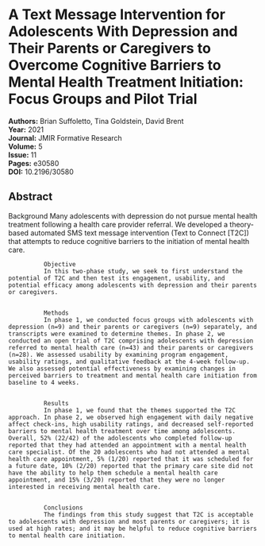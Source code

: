 # A Text Message Intervention for Adolescents With Depression and Their Parents or Caregivers to Overcome Cognitive Barriers to Mental Health Treatment Initiation: Focus Groups and Pilot Trial

**Authors:** Brian Suffoletto, Tina Goldstein, David Brent  
**Year:** 2021  
**Journal:** JMIR Formative Research  
**Volume:** 5  
**Issue:** 11  
**Pages:** e30580  
**DOI:** 10.2196/30580  

## Abstract
Background
              Many adolescents with depression do not pursue mental health treatment following a health care provider referral. We developed a theory-based automated SMS text message intervention (Text to Connect [T2C]) that attempts to reduce cognitive barriers to the initiation of mental health care.
            
            
              Objective
              In this two-phase study, we seek to first understand the potential of T2C and then test its engagement, usability, and potential efficacy among adolescents with depression and their parents or caregivers.
            
            
              Methods
              In phase 1, we conducted focus groups with adolescents with depression (n=9) and their parents or caregivers (n=9) separately, and transcripts were examined to determine themes. In phase 2, we conducted an open trial of T2C comprising adolescents with depression referred to mental health care (n=43) and their parents or caregivers (n=28). We assessed usability by examining program engagement, usability ratings, and qualitative feedback at the 4-week follow-up. We also assessed potential effectiveness by examining changes in perceived barriers to treatment and mental health care initiation from baseline to 4 weeks.
            
            
              Results
              In phase 1, we found that the themes supported the T2C approach. In phase 2, we observed high engagement with daily negative affect check-ins, high usability ratings, and decreased self-reported barriers to mental health treatment over time among adolescents. Overall, 52% (22/42) of the adolescents who completed follow-up reported that they had attended an appointment with a mental health care specialist. Of the 20 adolescents who had not attended a mental health care appointment, 5% (1/20) reported that it was scheduled for a future date, 10% (2/20) reported that the primary care site did not have the ability to help them schedule a mental health care appointment, and 15% (3/20) reported that they were no longer interested in receiving mental health care.
            
            
              Conclusions
              The findings from this study suggest that T2C is acceptable to adolescents with depression and most parents or caregivers; it is used at high rates; and it may be helpful to reduce cognitive barriers to mental health care initiation.

